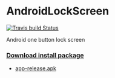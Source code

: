 # AndroidLockScreen
[![Travis build Status](https://travis-ci.org/KangLin/AndroidLockScreen.svg?branch=master)](https://travis-ci.org/KangLin/AndroidLockScreen)

Android one button lock screen

### [Download install package](https://github.com/KangLin/AndroidLockScreen/releases/latest)
+ [app-release.apk](https://github.com/KangLin/AndroidLockScreen/releases/download/v0.0.3/app-release.apk)


